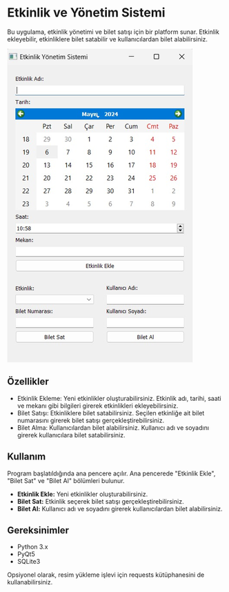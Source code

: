 <h1>Etkinlik ve Yönetim Sistemi</h1>
<p>Bu uygulama, etkinlik yönetimi ve bilet satışı için bir platform sunar. Etkinlik ekleyebilir, etkinliklere bilet satabilir ve kullanıcılardan bilet alabilirsiniz.</p>
<img src="Etkinlik.jpeg"/>
<h2>Özellikler</h2>
<ul>
  <li>Etkinlik Ekleme: Yeni etkinlikler oluşturabilirsiniz. Etkinlik adı, tarihi, saati ve mekanı gibi bilgileri girerek etkinlikleri ekleyebilirsiniz.</li>
  <li>Bilet Satışı: Etkinliklere bilet satabilirsiniz. Seçilen etkinliğe ait bilet numarasını girerek bilet satışı gerçekleştirebilirsiniz.</li>
  <li>Bilet Alma: Kullanıcılardan bilet alabilirsiniz. Kullanıcı adı ve soyadını girerek kullanıcılara bilet satabilirsiniz.</li>
</ul>
<h2>Kullanım</h2>
<p>Program başlatıldığında ana pencere açılır. Ana pencerede "Etkinlik Ekle", "Bilet Sat" ve "Bilet Al" bölümleri bulunur.</p>
<ul>
  <li><strong>Etkinlik Ekle:</strong> Yeni etkinlikler oluşturabilirsiniz.</li>
  <li><strong>Bilet Sat:</strong> Etkinlik seçerek bilet satışı gerçekleştirebilirsiniz.</li>
  <li><strong>Bilet Al:</strong> Kullanıcı adı ve soyadını girerek kullanıcılardan bilet alabilirsiniz.</li>
</ul>
<h2>Gereksinimler</h2>
<ul>
  <li>Python 3.x</li>
  <li>PyQt5</li>
  <li>SQLite3</li>
</ul>
<p>Opsiyonel olarak, resim yükleme işlevi için requests kütüphanesini de kullanabilirsiniz.</p>
